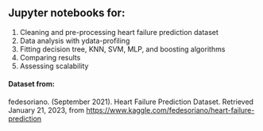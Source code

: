 ## Jupyter notebooks for:
1. Cleaning and pre-processing heart failure prediction dataset
2. Data analysis with ydata-profiling
3. Fitting decision tree, KNN, SVM, MLP, and boosting algorithms
4. Comparing results
5. Assessing scalability

#### Dataset from:
fedesoriano. (September 2021). Heart Failure Prediction Dataset. Retrieved January 21, 2023, from https://www.kaggle.com/fedesoriano/heart-failure-prediction

